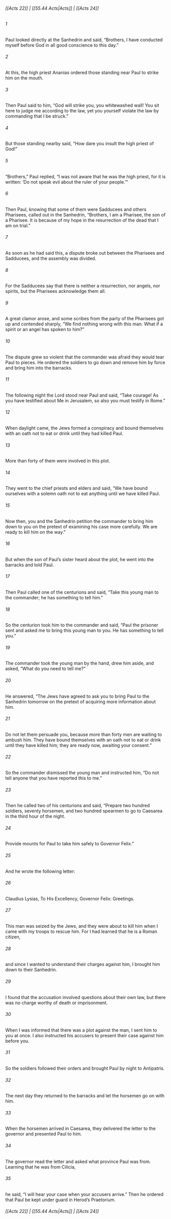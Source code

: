 
###### [[Acts 22]] | [[55.44 Acts|Acts]] | [[Acts 24]]

###### 1
Paul looked directly at the Sanhedrin and said, “Brothers, I have conducted myself before God in all good conscience to this day.”
###### 2
At this, the high priest Ananias ordered those standing near Paul to strike him on the mouth.
###### 3
Then Paul said to him, “God will strike you, you whitewashed wall! You sit here to judge me according to the law, yet you yourself violate the law by commanding that I be struck.”
###### 4
But those standing nearby said, “How dare you insult the high priest of God!”
###### 5
“Brothers,” Paul replied, “I was not aware that he was the high priest, for it is written: ‘Do not speak evil about the ruler of your people.’”
###### 6
Then Paul, knowing that some of them were Sadducees and others Pharisees, called out in the Sanhedrin, “Brothers, I am a Pharisee, the son of a Pharisee. It is because of my hope in the resurrection of the dead that I am on trial.”
###### 7
As soon as he had said this, a dispute broke out between the Pharisees and Sadducees, and the assembly was divided.
###### 8
For the Sadducees say that there is neither a resurrection, nor angels, nor spirits, but the Pharisees acknowledge them all.
###### 9
A great clamor arose, and some scribes from the party of the Pharisees got up and contended sharply, “We find nothing wrong with this man. What if a spirit or an angel has spoken to him?”
###### 10
The dispute grew so violent that the commander was afraid they would tear Paul to pieces. He ordered the soldiers to go down and remove him by force and bring him into the barracks.
###### 11
The following night the Lord stood near Paul and said, “Take courage! As you have testified about Me in Jerusalem, so also you must testify in Rome.”
###### 12
When daylight came, the Jews formed a conspiracy and bound themselves with an oath not to eat or drink until they had killed Paul.
###### 13
More than forty of them were involved in this plot.
###### 14
They went to the chief priests and elders and said, “We have bound ourselves with a solemn oath not to eat anything until we have killed Paul.
###### 15
Now then, you and the Sanhedrin petition the commander to bring him down to you on the pretext of examining his case more carefully. We are ready to kill him on the way.”
###### 16
But when the son of Paul’s sister heard about the plot, he went into the barracks and told Paul.
###### 17
Then Paul called one of the centurions and said, “Take this young man to the commander; he has something to tell him.”
###### 18
So the centurion took him to the commander and said, “Paul the prisoner sent and asked me to bring this young man to you. He has something to tell you.”
###### 19
The commander took the young man by the hand, drew him aside, and asked, “What do you need to tell me?”
###### 20
He answered, “The Jews have agreed to ask you to bring Paul to the Sanhedrin tomorrow on the pretext of acquiring more information about him.
###### 21
Do not let them persuade you, because more than forty men are waiting to ambush him. They have bound themselves with an oath not to eat or drink until they have killed him; they are ready now, awaiting your consent.”
###### 22
So the commander dismissed the young man and instructed him, “Do not tell anyone that you have reported this to me.”
###### 23
Then he called two of his centurions and said, “Prepare two hundred soldiers, seventy horsemen, and two hundred spearmen to go to Caesarea in the third hour of the night.
###### 24
Provide mounts for Paul to take him safely to Governor Felix.”
###### 25
And he wrote the following letter:
###### 26
Claudius Lysias, To His Excellency, Governor Felix: Greetings.
###### 27
This man was seized by the Jews, and they were about to kill him when I came with my troops to rescue him. For I had learned that he is a Roman citizen,
###### 28
and since I wanted to understand their charges against him, I brought him down to their Sanhedrin.
###### 29
I found that the accusation involved questions about their own law, but there was no charge worthy of death or imprisonment.
###### 30
When I was informed that there was a plot against the man, I sent him to you at once. I also instructed his accusers to present their case against him before you.
###### 31
So the soldiers followed their orders and brought Paul by night to Antipatris.
###### 32
The next day they returned to the barracks and let the horsemen go on with him.
###### 33
When the horsemen arrived in Caesarea, they delivered the letter to the governor and presented Paul to him.
###### 34
The governor read the letter and asked what province Paul was from. Learning that he was from Cilicia,
###### 35
he said, “I will hear your case when your accusers arrive.” Then he ordered that Paul be kept under guard in Herod’s Praetorium.

###### [[Acts 22]] | [[55.44 Acts|Acts]] | [[Acts 24]]
